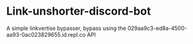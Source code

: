 # Link-unshorter-discord-bot
A simple linkvertise bypasser, bypass using the 029aa9c3-ed8a-4500-aa93-0ac023829655.id.repl.co API
